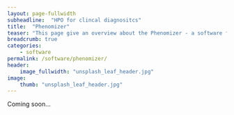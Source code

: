 ```yaml
---
layout: page-fullwidth
subheadline:  "HPO for clincal diagnositcs"
title:  "Phenomizer"
teaser: "This page give an overview about the Phenomizer - a software for clincal diagnostics using the HPO"
breadcrumb: true
categories:
    - software
permalink: /software/phenomizer/
header:
    image_fullwidth: "unsplash_leaf_header.jpg"
image:
    thumb: "unsplash_leaf_header.jpg"
---
```



Coming soon...